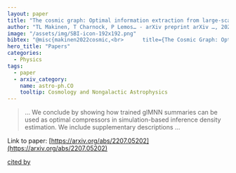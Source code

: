 ```yaml
---
layout: paper
title: "The cosmic graph: Optimal information extraction from large-scale structure using catalogues"
author: "TL Makinen, T Charnock, P Lemos… - arXiv preprint arXiv …, 2022 - arxiv.org"
image: "/assets/img/SBI-icon-192x192.png"
bibtex: "@misc{makinen2022cosmic,<br>      title={The Cosmic Graph: Optimal Information Extraction from Large-Scale Structure using Catalogues}, <br>      author={T. Lucas Makinen and Tom Charnock and Pablo Lemos and Natalia Porqueres and Alan Heavens and Benjamin D. Wandelt},<br>      year={2022},<br>      eprint={2207.05202},<br>      archivePrefix={arXiv},<br>      primaryClass={astro-ph.CO}<br>}"
hero_title: "Papers"
categories:
  - Physics
tags:
  - paper
  - arxiv_category:
    name: astro-ph.CO
    tooltip: Cosmology and Nongalactic Astrophysics
---
```

>… We conclude by showing how trained gIMNN summaries can be used as optimal compressors in simulation-based inference density estimation. We include supplementary descriptions …

Link to paper: [https://arxiv.org/abs/2207.05202](https://arxiv.org/abs/2207.05202)

[cited by](https://scholar.google.com/scholar?cites=422840710276332585&as_sdt=2005&sciodt=0,5&hl=en&num=20)
